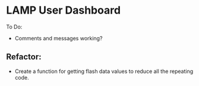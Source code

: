 # LAMP User Dashboard

To Do:

- Comments and messages working?


## Refactor:
+ Create a function for getting flash data values to reduce all the repeating code.